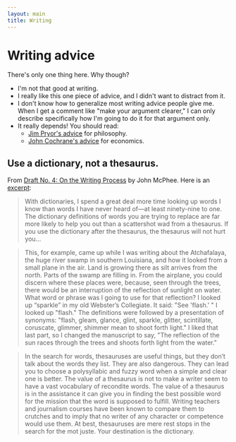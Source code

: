 ```yaml
---
layout: main
title: Writing
---
```


# Writing advice

There's only one thing here. Why though?
* I'm not that good at writing.
* I really like this one piece of advice, and I didn't want to distract from it.
* I don't know how to generalize most writing advice people give me. When I get a comment like "make your argument clearer," I can only describe specifically how I'm going to do it for that argument only.
* It really depends! You should read:
  * [Jim Pryor's advice](http://www.jimpryor.net/teaching/guidelines/writing.html) for philosophy.
  * [John Cochrane's advice](https://static1.squarespace.com/static/5e6033a4ea02d801f37e15bb/t/5eda74919c44fa5f87452697/1591374993570/phd_paper_writing.pdf) for economics.

## Use a dictionary, not a thesaurus.

From [Draft No. 4: On the Writing Process](https://www.goodreads.com/book/show/18194765-draft-no-4) by John McPhee. Here is an [excerpt](https://www.newyorker.com/magazine/2013/04/29/draft-no-4):

> With dictionaries, I spend a great deal more time looking up words I know than words I have never heard of&mdash;at least ninety-nine to one. The dictionary definitions of words you are trying to replace are far more likely to help you out than a scattershot wad from a thesaurus. If you use the dictionary after the thesaurus, the thesaurus will not hurt you...

> This, for example, came up while I was writing about the Atchafalaya, the huge river swamp in southern Louisiana, and how it looked from a small plane in the air. Land is growing there as silt arrives from the north. Parts of the swamp are filling in. From the airplane, you could discern where these places were, because, seen through the trees, there would be an interruption of the reflection of sunlight on water. What word or phrase was I going to use for that reflection? I looked up “sparkle” in my old Webster’s Collegiate. It said: "See 'flash.' " I looked up "flash." The definitions were followed by a presentation of synonyms: "flash, gleam, glance, glint, sparkle, glitter, scintillate, coruscate, glimmer, shimmer mean to shoot forth light." I liked that last part, so I changed the manuscript to say, "The reflection of the sun races through the trees and shoots forth light from the water."

> In the search for words, thesauruses are useful things, but they don’t talk about the words they list. They are also dangerous. They can lead you to choose a polysyllabic and fuzzy word when a simple and clear one is better. The value of a thesaurus is not to make a writer seem to have a vast vocabulary of recondite words. The value of a thesaurus is in the assistance it can give you in finding the best possible word for the mission that the word is supposed to fulfill. Writing teachers and journalism courses have been known to compare them to crutches and to imply that no writer of any character or competence would use them. At best, thesauruses are mere rest stops in the search for the mot juste. Your destination is the dictionary.

